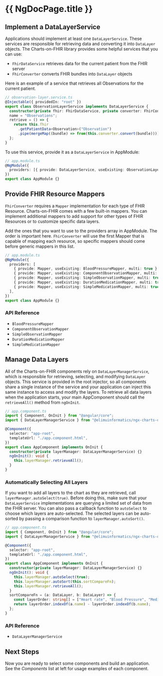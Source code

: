 # {{ NgDocPage.title }}

## Implement a DataLayerService

Applications should implement at least one `DataLayerService`.
These services are responsible for retrieving data and converting it into `DataLayer` objects.
The Charts-on-FHIR library provides some helpful services that you can use:

- `FhirDataService` retrieves data for the current patient from the FHIR server
- `FhirConverter` converts FHIR bundles into `DataLayer` objects

Here is an example of a service that retrieves all Observations for the current patient.

```ts
// observation-layer.service.ts
@Injectable({ providedIn: "root" })
export class ObservationLayerService implements DataLayerService {
  constructor(private fhir: FhirDataService, private converter: FhirConverter) {}
  name = "Observations";
  retrieve = () => {
    return this.fhir
      .getPatientData<Observation>("Observation")
      .pipe(mergeMap((bundle) => from(this.converter.convert(bundle))));
  };
}
```

To use this service, provide it as a `DataLayerService` in AppModule:

```ts
// app.module.ts
@NgModule({
  providers: [{ provide: DataLayerService, useExisting: ObservationLayerService, multi: true }],
})
export class AppModule {}
```

## Provide FHIR Resource Mappers

`FhirConverter` requires a `Mapper` implementation for each type of FHIR Resource.
Charts-on-FHIR comes with a few built-in mappers.
You can implement additional mappers to add support for other types of FHIR Resources or to customize specific data layers.

Add the ones that you want to use to the providers array in AppModule. The order is important here. `FhirConverter` will use the first Mapper that is capable of mapping each resource, so specific mappers should come before generic mappers in this list.

```ts
// app.module.ts
@NgModule({
  providers: [
    { provide: Mapper, useExisting: BloodPressureMapper, multi: true },
    { provide: Mapper, useExisting: ComponentObservationMapper, multi: true },
    { provide: Mapper, useExisting: SimpleObservationMapper, multi: true },
    { provide: Mapper, useExisting: DurationMedicationMapper, multi: true },
    { provide: Mapper, useExisting: SimpleMedicationMapper, multi: true },
  ],
})
export class AppModule {}
```

### API Reference

- `BloodPressureMapper`
- `ComponentObservationMapper`
- `SimpleObservationMapper`
- `DurationMedicationMapper`
- `SimpleMedicationMapper`

## Manage Data Layers

All of the Charts-on-FHIR components rely on `DataLayerManagerService`, which is responsible for retrieving, selecting, and modifying `DataLayer` objects. This service is provided in the root injector, so all components share a single instance of the service and your application can inject this same instance to access and modify the layers. To retrieve all data layers when the application starts, your main AppComponent should call the `retrieveAll()` method from `ngOnInit`.

```ts
// app.component.ts
import { Component, OnInit } from "@angular/core";
import { DataLayerManagerService } from "@elimuinformatics/ngx-charts-on-fhir";

@Component({
  selector: "app-root",
  templateUrl: "./app.component.html",
})
export class AppComponent implements OnInit {
  constructor(private layerManager: DataLayerManagerService) {}
  ngOnInit(): void {
    this.layerManager.retrieveAll();
  }
}
```

### Automatically Selecting All Layers

If you want to add all layers to the chart as they are retrieved, call `layerManager.autoSelect(true)`. Before doing this, make sure that your `DataLayerService` implementations are querying a limited set of data from the FHIR server. You can also pass a callback function to `autoSelect` to choose which layers are auto-selected. The selected layers can be auto-sorted by passing a comparison function to `layerManager.autoSort()`.

```ts
// app.component.ts
import { Component, OnInit } from "@angular/core";
import { DataLayerManagerService } from "@elimuinformatics/ngx-charts-on-fhir";

@Component({
  selector: "app-root",
  templateUrl: "./app.component.html",
})
export class AppComponent implements OnInit {
  constructor(private layerManager: DataLayerManagerService) {}
  ngOnInit(): void {
    this.layerManager.autoSelect(true);
    this.layerManager.autoSort(this.sortCompareFn);
    this.layerManager.retrieveAll();
  }
  sortCompareFn = (a: DataLayer, b: DataLayer) => {
    const layerOrder: string[] = ["Heart rate", "Blood Pressure", "Medications"];
    return layerOrder.indexOf(a.name) - layerOrder.indexOf(b.name);
  };
}
```

### API Reference

- `DataLayerManagerService`

## Next Steps

Now you are ready to select some components and build an application. See the _Components_ list at left for usage examples of each component.

